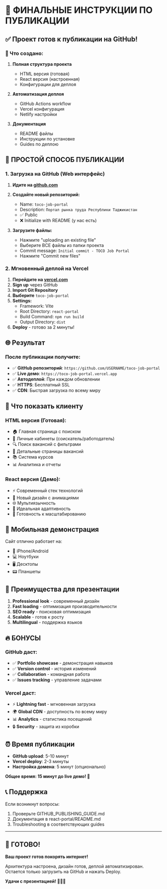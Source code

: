 # 🎉 ФИНАЛЬНЫЕ ИНСТРУКЦИИ ПО ПУБЛИКАЦИИ

## ✅ Проект готов к публикации на GitHub!

### 📁 Что создано:

1. **Полная структура проекта**
   - HTML версия (готовая)
   - React версия (настроенная)
   - Конфигурации для деплоя

2. **Автоматизация деплоя**
   - GitHub Actions workflow
   - Vercel конфигурация
   - Netlify настройки

3. **Документация**
   - README файлы
   - Инструкции по установке
   - Guides по деплою

## 🚀 ПРОСТОЙ СПОСОБ ПУБЛИКАЦИИ

### 1. Загрузка на GitHub (Web интерфейс)

1. **Идите на [github.com](https://github.com)**
2. **Создайте новый репозиторий:**
   - Name: `toco-job-portal`
   - Description: `Портал рынка труда Республики Таджикистан`
   - ✅ Public
   - ❌ Initialize with README (у нас есть)

3. **Загрузите файлы:**
   - Нажмите "uploading an existing file"
   - Выберите ВСЕ файлы из папки проекта
   - Commit message: `Initial commit - TOCO Job Portal`
   - Нажмите "Commit new files"

### 2. Мгновенный деплой на Vercel

1. **Перейдите на [vercel.com](https://vercel.com)**
2. **Sign up** через GitHub
3. **Import Git Repository**
4. **Выберите** `toco-job-portal`
5. **Settings:**
   - Framework: Vite
   - Root Directory: `react-portal`
   - Build Command: `npm run build`
   - Output Directory: `dist`
6. **Deploy** - готово за 2 минуты!

## 🌐 Результат

### После публикации получите:

- ✅ **GitHub репозиторий**: `https://github.com/USERNAME/toco-job-portal`
- ✅ **Live демо**: `https://toco-job-portal.vercel.app`
- ✅ **Автодеплой**: При каждом обновлении
- ✅ **HTTPS**: Бесплатный SSL
- ✅ **CDN**: Быстрая загрузка по всему миру

## 🎯 Что показать клиенту

### HTML версия (Готовая):
- 🏠 Главная страница с поиском
- 👤 Личные кабинеты (соискатель/работодатель)
- 🔍 Поиск вакансий с фильтрами
- 📄 Детальные страницы вакансий
- 📚 Система курсов
- 📊 Аналитика и отчеты

### React версия (Демо):
- ⚡ Современный стек технологий
- 🎨 Новый дизайн с анимациями
- 🌐 Мультиязычность
- 📱 Идеальная адаптивность
- 🚀 Готовность к масштабированию

## 📱 Мобильная демонстрация

Сайт отлично работает на:
- 📱 iPhone/Android
- 💻 Ноутбуки
- 🖥️ Десктопы
- 📟 Планшеты

## 🎨 Преимущества для презентации

1. **Professional look** - современный дизайн
2. **Fast loading** - оптимизация производительности
3. **SEO ready** - поисковая оптимизация
4. **Scalable** - готов к росту
5. **Multilingual** - поддержка языков

## 🔥 БОНУСЫ

### GitHub даст:
- ✅ **Portfolio showcase** - демонстрация навыков
- ✅ **Version control** - история изменений
- ✅ **Collaboration** - командная работа
- ✅ **Issues tracking** - управление задачами

### Vercel даст:
- ⚡ **Lightning fast** - мгновенная загрузка
- 🌍 **Global CDN** - доступность по всему миру
- 📊 **Analytics** - статистика посещений
- 🔒 **Security** - защита из коробки

## ⏰ Время публикации

- **GitHub upload**: 5-10 минут
- **Vercel deploy**: 2-3 минуты
- **Настройка домена**: 5 минут (опционально)

**Общее время: 15 минут до live демо! 🚀**

## 📞 Поддержка

Если возникнут вопросы:
1. Проверьте GITHUB_PUBLISHING_GUIDE.md
2. Документация в react-portal/README.md
3. Troubleshooting в соответствующих guides

---

## 🎉 ГОТОВО!

**Ваш проект готов покорять интернет!**

Архитектура настроена, дизайн готов, деплой автоматизирован.
Остается только загрузить на GitHub и нажать Deploy.

**Удачи с презентацией! 🚀🇹🇯**
